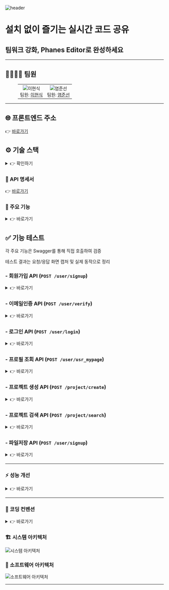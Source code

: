 ![header](https://capsule-render.vercel.app/api?type=waving&color=0:8EC5FC,100:E0C3FC&height=200&section=header&text=Phanes%20Editor&fontSize=60&fontColor=ffffff&animation=fadeIn&fontAlignY=35&desc=Real-time%20Collaboration%20on%20Code&descAlignY=60&descAlign=50)

<h1>설치 없이 즐기는 실시간 코드 공유</h1>
<h2>팀워크 강화, Phanes Editor로 완성하세요</h2>

---

## 👨‍👩‍👧‍👦 팀원

<figure>
  <table>
    <tr>
      <td align="center">
        <img src="https://avatars.githubusercontent.com/u/583231?v=4" width="120" height="120" alt="이현식"><br>
        팀원: <a href="https://github.com/why48382">이현식</a>
      </td>
      <td align="center">
        <img src="https://avatars.githubusercontent.com/u/9919?s=200&v=4" width="120" height="120" alt="염준선"><br>
        팀원: <a href="https://github.com/junsun-yeam">염준선</a>
      </td>
    </tr>
  </table>
</figure>


---

<h2>🌐 프론트엔드 주소</h2> 
👉 <a href = "http://gomorebi.kro.kr">바로가기</a>


<br>
<h2 id="devtools">⚙️ 기술 스택</h2>

<details><summary>👉 확인하기</summary>
<h4>📂 Database</h4>
<div>
  <img src="https://img.shields.io/badge/MariaDB-003545?style=for-the-badge&logo=mariadb&logoColor=white">
</div>

<h4>☁️ Infrastructure (예정) </h4>
<div>
  <img src="https://img.shields.io/badge/Docker-2496ED?style=for-the-badge&logo=docker&logoColor=white">
  <img src="https://img.shields.io/badge/AWS%20S3-569A31?style=for-the-badge&logo=amazons3&logoColor=white">
</div>

<h4>🚀 Backend</h4>
<div>
  <img src="https://img.shields.io/badge/Java-ED8B00?style=for-the-badge&logo=openjdk&logoColor=white">
  <img src="https://img.shields.io/badge/Spring_Boot-6DB33F?style=for-the-badge&logo=springboot&logoColor=white">
  <img src="https://img.shields.io/badge/JPA-59666C?style=for-the-badge&logo=hibernate&logoColor=white">
  <img src="https://img.shields.io/badge/QueryDSL-0099CC?style=for-the-badge&logoColor=white">
  <img src="https://img.shields.io/badge/WebSocket-010101?style=for-the-badge&logo=socketdotio&logoColor=white">
  <img src="https://img.shields.io/badge/STOMP-006699?style=for-the-badge&logo=apachekafka&logoColor=white">
</div>

<h4>💻 Frontend</h4>
<div>
  <img src="https://img.shields.io/badge/Vue.js-4FC08D?style=for-the-badge&logo=vue.js&logoColor=white">
  <img src="https://img.shields.io/badge/JavaScript-F7DF1E?style=for-the-badge&logo=javascript&logoColor=black">
  <img src="https://img.shields.io/badge/Vue--Router-42B883?style=for-the-badge&logo=vue.js&logoColor=white">
  <img src="https://img.shields.io/badge/Monaco%20Editor-007ACC?style=for-the-badge&logo=visualstudiocode&logoColor=white">
</div>

<h4>🛠️ Tools</h4>
<div>
  <img src="https://img.shields.io/badge/Figma-F24E1E?style=for-the-badge&logo=figma&logoColor=white">
  <img src="https://img.shields.io/badge/IntelliJ_IDEA-000000.svg?style=for-the-badge&logo=intellij-idea&logoColor=white">
  <img src="https://img.shields.io/badge/Git-F05032?style=for-the-badge&logo=git&logoColor=white">
  <img src="https://img.shields.io/badge/GitHub-181717?style=for-the-badge&logo=github&logoColor=white">
</div>

<h4>💬 Communication</h4>
<div>
  <img src="https://img.shields.io/badge/Discord-5865F2?style=for-the-badge&logo=discord&logoColor=white">
</div>
</details>

### 📖 API 명세서
👉 <a href = "http://localhost:8080/swagger-ui/index.html">바로가기</a>

### 🚀 주요 기능
<details><summary>👉 바로가기</summary>
- 회원가입
- 이메일 인증 기능
- 로그인 기능
- 프로필 조회
- 프로젝트 생성
- 프로젝트 검색
- 실시간 코드 동시 편집 (Monaco Editor + STOMP)
- 프로젝트별 실시간 채팅
- 로그아웃
</details>

## ✅ 기능 테스트

각 주요 기능은 Swagger를 통해 직접 호출하여 검증 

테스트 결과는 요청/응답 화면 캡처 및 실제 동작으로 정리


### - 회원가입 API (`POST /user/signup`)

<details>
  <summary>👉 바로가기</summary>
<h5>요청</h5>
<img src="./assets/test/회원가입요청.png" width="70%" alt="회원가입 요청 화면">
<h5>응답</h5>
<img src="./assets/test/회원가입응답.png" width="70%" alt="회원가입 응답 화면">
</details>

### -  이메일인증 API (`POST /user/verify`)

<details>
  <summary>👉 바로가기</summary>
<h5>요청</h5>
<img src="./assets/test/이메일인증요청.png" width="70%" alt="회원가입 요청 화면">
<h5>응답</h5>
<img src="./assets/test/이메일인증응답.png" width="70%" alt="회원가입 응답 화면">
<h5>실제요청화면</h5>
<img src="./assets/test/이메일인증.png" width="70%" alt="회원가입 응답 화면">
</details>

### -  로그인 API (`POST /user/login`)

<details>
  <summary>👉 바로가기</summary>
<h5>요청</h5>
<img src="./assets/test/로그인요청.png" width="70%" alt="회원가입 요청 화면">
<h5>응답</h5>
<img src="./assets/test/로그인응답.png" width="70%" alt="회원가입 응답 화면">
</details>




### - 프로필 조회 API (`POST /user/usr_mypage`)

<details>
  <summary>👉 바로가기</summary>
<h5>요청 (전달받은 토큰을 통해 로그인 한 유저의 정보 조회)</h5> 
<img src="./assets/test/프로필조회요청.png" width="70%" alt="회원가입 요청 화면">
<h5>응답</h5>
<img src="./assets/test/프로필조회응답.png" width="70%" alt="회원가입 응답 화면">
</details>

### - 프로젝트 생성 API (`POST /project/create`)

<details>
  <summary>👉 바로가기</summary>
<h5>요청</h5> 
<img src="./assets/test/프로젝트생성요청.png" width="70%" alt="회원가입 요청 화면">
<h5>응답</h5>
<img src="./assets/test/프로젝트생성응답.png" width="70%" alt="회원가입 응답 화면">
</details>

### - 프로젝트 검색 API (`POST /project/search`)

<details>
  <summary>👉 바로가기</summary>
<h5>요청</h5> 
<img src="./assets/test/프로젝트검색요청.png" width="70%" alt="회원가입 요청 화면">
<h5>응답</h5>
<img src="./assets/test/프로젝트검색응답.png" width="70%" alt="회원가입 응답 화면">
</details>

### - 파일저장 API (`POST /user/signup`)

<details>
  <summary>👉 바로가기</summary>
<h5>요청</h5>
<img src="./assets/test/파일저장요청.png" width="70%" alt="회원가입 요청 화면">
<h5>응답</h5>
<img src="./assets/test/파일저장응답.png" width="70%" alt="회원가입 응답 화면">
</details>

---

### ⚡ 성능 개선
<details><summary>👉 바로가기</summary>
<h4>1️⃣ 개선 전 (Users = 1000)</h4>
<img src="./assets/test/성능개선1.png" width="80%" alt="성능개선 전">

<table>
  <tr>
    <th>Type</th><th>Name</th><th># Requests</th><th># Fails</th><th>Median (ms)</th><th>95%ile (ms)</th><th>99%ile (ms)</th><th>Average (ms)</th><th>Min (ms)</th><th>Max (ms)</th><th>RPS</th>
  </tr>
  <tr>
    <td>GET</td><td>/project/read?idx=1</td><td>23207</td><td>0</td><td>2900</td><td>3700</td><td>5000</td><td>2963.19</td><td>813</td><td>5919</td><td>195.1</td>
  </tr>
</table>

<hr>

<h4>2️⃣ 개선 후 (Users = 1000)</h4>
<img src="./assets/test/성능개선2.png" width="80%" alt="성능개선 후">

<table>
  <tr>
    <th>Type</th><th>Name</th><th># Requests</th><th># Fails</th><th>Median (ms)</th><th>95%ile (ms)</th><th>99%ile (ms)</th><th>Average (ms)</th><th>Min (ms)</th><th>Max (ms)</th><th>RPS</th>
  </tr>
  <tr>
    <td>GET</td><td>/project/read?idx=1</td><td>22709</td><td>0</td><td>470</td><td>1400</td><td>6700</td><td>754.75</td><td>10</td><td>7191</td><td>381.5</td>
  </tr>
</table>

<p>➡️ 평균 응답 속도가 <b>2963ms → 754ms</b>로 약 4배 개선</p>

<hr>

<h4>3️⃣ 개선 후 (Users = 2000)</h4>
<img src="./assets/test/성능개선3.png" width="80%" alt="성능개선 2000명">

<table>
  <tr>
    <th>Type</th><th>Name</th><th># Requests</th><th># Fails</th><th>Median (ms)</th><th>95%ile (ms)</th><th>99%ile (ms)</th><th>Average (ms)</th><th>Min (ms)</th><th>Max (ms)</th><th>RPS</th>
  </tr>
  <tr>
    <td>GET</td><td>/project/read?idx=1</td><td>94396</td><td>0</td><td>2600</td><td>4200</td><td>6100</td><td>3032.26</td><td>53</td><td>175384</td><td>407.2</td>
  </tr>
</table>

<p>➡️ 2000명 부하에서도 초기 1000명 성능보다 <b>더 높은 처리량(RPS)</b>을 유지</p>

<hr>

<h4>📊 적용한 개선 방법</h4>
<ul>
  <li><code>files</code> 엔티티는 <b>Fetch Join</b>으로 즉시 조회</li>
  <li><code>project_member</code> → <code>user</code> 조회는 <b>EAGER Fetch</b>로 변경</li>
  <li>기존 <code>@BatchSize</code> 로 인해 발생하던 <code>IN (1 ~ 100)</code> 반복 조회 제거</li>
</ul>

<h4>📊 선택한 이유</h4>
<ul>
  <li>
    <b>files → Fetch Join</b><br>
    프로젝트 상세 조회 시 <code>files</code> 목록은 항상 필요하므로  
    한 번의 쿼리로 함께 가져오도록 최적화 → <b>N+1 문제 방지</b><br>
    <i>⚠️ 단점:</i> Fetch Join을 남발하면 조인으로 인한 결과 뻥튀기 가능성이 있음<br>
    <i>✅ 하지만:</i> 우리 서비스에서는 파일 목록은 필수적으로 항상 필요하므로,  
    불필요한 데이터 조회 우려보다 <b>쿼리 단순화와 성능 개선</b> 이점이 더 큼
  </li>
  <li>
    <b>project_member → user → EAGER Fetch</b><br>
    <code>project_member</code>는 유저 닉네임/정보를 반드시 조회해야 하므로  
    LAZY + BatchSize로 반복 IN 쿼리를 날리기보다,  
    <b>즉시 조인</b>으로 가져오는 것이 더 효율적<br>
    <i>⚠️ 단점:</i> EAGER Fetch는 항상 조인을 발생시켜 불필요한 데이터까지 로딩할 수 있음<br>
    <i>✅ 하지만:</i> 우리 서비스에서는 <code>project_member</code> 조회 시 <b>user 데이터가 100% 필요</b>가기 때문에,  
    불필요한 조인보다 <b>N+1 제거</b> 효과가 훨씬 크게 작용
  </li>
  <li>
    <b>@BatchSize 제거</b><br>
    BatchSize는 <code>IN (1 ~ 100)</code> 반복 쿼리 문제를 완전히 해결하지 못했음  
    쿼리 호출 횟수가 여전히 많아 성능 저하 →  
    Fetch Join & EAGER 전략으로 대체해 <b>쿼리 수 최소화</b><br>
    <i>⚠️ 단점:</i> BatchSize는 일부 상황에서 여전히 유용할 수 있는 최적화 기법<br>
    <i>✅ 하지만:</i> 우리 서비스의 경우 항상 대량 데이터가 필요가기 때문에  
    BatchSize보다 <b>즉시 로딩 전략</b>이 더 안정적이고 효율적임
  </li>
</ul>


<h4>✅ 결과</h4>
<ul>
  <li>평균 응답 속도: <b>2963ms → 754ms (약 4배 개선)</b></li>
  <li>동시 사용자 2000명 부하에서도 안정적인 응답 성능 유지</li>
  <li>쿼리 호출 횟수 감소 (최대 3번으로 제한)</li>
</ul>



<h4>📝 최종 쿼리</h4>

<pre><code class="language-sql">
select ... 
from project p1_0 
left join files fl1_0 on p1_0.idx=fl1_0.project_idx 
where p1_0.idx=?;

select ... 
from project_member pml1_0 
left join users u1_0 on u1_0.idx=pml1_0.user_id 
where pml1_0.project_id=?;

select ...
from chats cl1_0
where cl1_0.project_id=?;
</code></pre>

<p>➡️ 최종적으로 <b>3개의 쿼리</b>만 실행되며, 성능이 크게 향상됨 🚀</p>
</details>

---

### 📏 코딩 컨벤션

<details><summary>👉 바로가기</summary>
<h4>📌 Response 처리</h4>
<ul>
  <li><code>BaseResponse</code> 공통 응답 객체 사용</li>
  <li>성공 / 에러 응답은 <b>static 메서드 방식</b>으로 제공</li>
</ul>

<pre><code class="language-java">
return BaseResponse.success(data);
return BaseResponse.error("에러 메시지");
</code></pre>

<hr>

<!-- Request / Response 원칙 -->
<h4>📌 Request / Response 원칙</h4>
<ul>
  <li><b>Request</b> : 클라이언트는 요청에 필요한 데이터만 최소한으로 전송</li>
  <li><b>Response</b> : DB에서 조회한 데이터를 가공하지 않고 그대로 반환</li>
  <li> → 불필요한 데이터가 포함될 수 있음 (단순화 우선)</li>
</ul>

<hr>

<!-- DTO 규칙 -->
<h4>📌 DTO 규칙</h4>
<ul>
  <li><code>BoardReq</code>, <code>BoardList</code>, <code>BoardRead</code> 등 목적별 DTO 분리</li>
  <li>모든 DTO에 <b>Builder 패턴</b> 적용</li>
</ul>

<pre><code class="language-java">
@Builder
public class BoardReq {
    private String title;
    private String content;
}
</code></pre>

<hr>

<!-- 로그인 처리 -->
<h4>📌 로그인 처리</h4>
<ul>
  <li><b>Spring Security Filter 기반 인증/인가</b> 사용</li>
  <li><code>LoginFilter</code>, <code>JwtAuthFilter</code> 등을 활용해 토큰 검증 및 인증 흐름 관리</li>
</ul>
</details>

### 🏗️ 시스템 아키텍처
![시스템 아키텍처](./assets/architecture/system-architecture.png)

### 🧩 소프트웨어 아키텍처
![소프트웨어 아키텍처](./assets/architecture/software-architecture.png)

---
